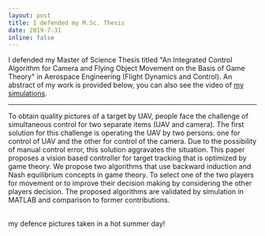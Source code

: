```yaml
---
layout: post
title: I defended my M.Sc. Thesis
date: 2019-7-31
inline: false
---
```


I defended my Master of Science Thesis titled "An Integrated Control Algorithm for Camera and Flying Object Movement on the Basis of Game Theory" in Aerospace Engineering (Flight Dynamics and Control). An abstract of my work is provided below, you can also see the video of <a href="https://www.youtube.com/watch?v=0aVO0KwRWkw" target="blank">my simulations</a>.

***

To obtain quality pictures of a target by UAV, people face the challenge of simultaneous control for two separate items (UAV and camera). The first solution for this challenge is operating the UAV by two persons: one for control of UAV and the other for control of the camera. Due to the possibility of manual control error, this solution aggravates the situation. This paper proposes a vision based controller for target tracking that is optimized by game theory. We propose two algorithms that use backward induction and Nash equilibrium concepts in game theory. To select one of the two players for movement or to improve their decision making by considering the other players decision. The proposed algorithms are validated by simulation in MATLAB and comparison to former contributions.
<div class="img_row">
    <img class="col one left" src="{{ site.baseurl }}/assets/img/def1.jpg" alt="" title="with my adviser Prof. Roshanian"/>
    <img class="col one left" src="{{ site.baseurl }}/assets/img/def2.jpg" alt="" title="presenting my thesis"/>
    <img class="col one left" src="{{ site.baseurl }}/assets/img/def3.jpg" alt="" title="with the famous Bonanza airplane in department entrance"/>
</div>
<div class="col three caption">
my defence pictures taken in a hot summer day!
</div>
